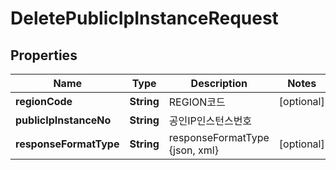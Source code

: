 
# DeletePublicIpInstanceRequest

## Properties
Name | Type | Description | Notes
------------ | ------------- | ------------- | -------------
**regionCode** | **String** | REGION코드 |  [optional]
**publicIpInstanceNo** | **String** | 공인IP인스턴스번호 | 
**responseFormatType** | **String** | responseFormatType {json, xml} |  [optional]



